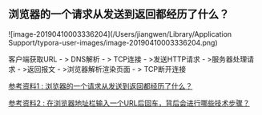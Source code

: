 ## 浏览器的一个请求从发送到返回都经历了什么？



![image-20190410003336204](/Users/jiangwen/Library/Application Support/typora-user-images/image-20190410003336204.png)

客户端获取URL - > DNS解析 - > TCP连接 - >发送HTTP请求 - >服务器处理请求 - >返回报文 - >浏览器解析渲染页面 - > TCP断开连接



[参考资料1 : 浏览器的一个请求从发送到返回都经历了什么？](https://www.cnblogs.com/echo-hui/p/9298203.html)

[参考资料2 : 在浏览器地址栏输入一个URL后回车，背后会进行哪些技术步骤？](https://www.zhihu.com/question/34873227)

